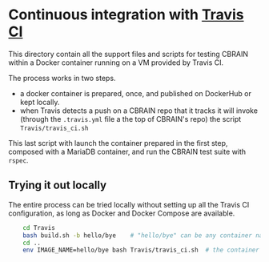
# Continuous integration with [Travis CI](https://travis-ci.org/)

This directory contain all the support files and scripts for testing CBRAIN within a Docker container running on a VM provided by Travis CI.

The process works in two steps.

* a docker container is prepared, once, and published on DockerHub or kept locally.
* when Travis detects a push on a CBRAIN repo that it tracks it will invoke (through the `.travis.yml` file a the top of CBRAIN's repo) the script `Travis/travis_ci.sh`

This last script with launch the container prepared in the first step, composed with a MariaDB container, and run the CBRAIN test suite with `rspec`.

## Trying it out locally

The entire process can be tried locally without setting up all the Travis CI configuration, as long as Docker and Docker Compose are available.

```bash
    cd Travis
    bash build.sh -b hello/bye    # "hello/bye" can be any container name of your choice
    cd ..
    env IMAGE_NAME=hello/bye bash Travis/travis_ci.sh  # the container name can be given in argument too
```

